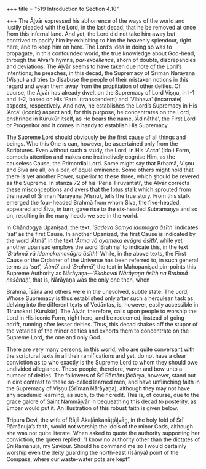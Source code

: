 +++
title = "519 Introduction to Section 4.10"

+++
The Āḻvār expressed his abhorrence of the ways of the world and lustily pleaded with the Lord, in the last decad, that he be removed at once from this infernal land. And yet, the Lord did not take him away but contrived to pacify him by exhibiting to him the heavenly splendour, right here, and to keep him on here. The Lord’s idea in doing so was to propagate, in this confounded world, the true knowledge about God-head, through the Āḻvār’s hymns, *par-excellence*, shorn of doubts, discrepancies and deviations. The Āḻvār seems to have taken due note of the Lord’s intentions; he preaches, in this decad, the Supremacy of Śrīmān Nārāyaṇa (Viṣṇu) and tries to disabuse the people of their mistaken notions in this regard and wean them away from the propitiation of other deities. Of course, the Āḻvār has already dwelt on the Supremacy of Lord Viṣṇu, in I-1 and II-2, based on His ‘Para’ (transcendent) and ‘Vibhava’ (incarnate) aspects, respectively. And now, he establishes the Lord’s Supremacy in His ‘Arca’ (iconic) aspect and, for this purpose, he concentrates on the Lord, enshrined in Kurukūr itself, as He bears the name, ‘Ādinātha’, the First Lord or Progenitor and it comes in handy to establish His Supremacy.

The Supreme Lord should obviously be the first cause of all things and beings. Who this One is can, however, be ascertained only from the Scriptures. Even without such a study, the Lord, in His ‘*Arca*’ (Idol) Form, compels attention and makes one instinctively cognise Him, as the causeless Cause, the Primordial Lord. Some might say that Brhamā, Viṣṇu and Śiva are all, on a par, of equal eminence. Some others might hold that there is yet another Power, superior to these three, which should be revered as the Supreme. In stanza 72 of his ‘Peria Tiruvantāti’, the Āḻvār corrects these misconceptions and avers that the lotus stalk which sprouted from the navel of Śrīman Nārāyaṇa (Viṣṇu), tells the true story. From this stalk emerged the four-headed Brahmā from whom Śiva, the five-headed, appeared and Śiva, in turn, gave rise to the six-headed Subramaṇya and so on, resulting in the many heads we see in the world.

In Chāndogya Upaniṣad, the text, ‘*Sadeva Somya idamagra āsīth*’ indicates ‘sat’ as the first Cause. In another Upaniṣad, the first Cause is indicated by the word ‘Ātmā’, in the text ‘*Ātma vā ayameka evāgra āsīth*’, while yet another upaniṣad employs the word ‘Brahmā’ to indicate this, in the text ‘*Brahmā vā idamekamevāgra āsīth*!’ While, in the above texts, the First Cause or the Ordainer of the Universe has been referred to, in such general terms as ‘*sat*’, ‘*Ātmā*’ and ‘*Brahmā*’, the text in Mahopaniṣad pin-points this Supreme Authority as Nārāyaṇa—‘*Ekohavai Nārāyaṇa āsīth na Brahmā neśānaḥ*’, that is, Nārāyaṇa was the only one then, when

Brahma, Īśāna and others were in the unevolved, subtle state. The Lord, Whose Supremacy is thus established only after such a herculean task as delving into the different texts of Vedāntas, is, however, easily accessible in Tirunakari (Kurukūr). The Āḻvār, therefore, calls upon people to worship the Lord in His iconic Form, right here, and be redeemed, instead of going adrift, running after lesser deities. Thus, this decad shakes off the stupor of the votaries of the minor deities and exhorts them to concentrate on the Supreme Lord, the one and only God.

There are very many persons, in this world, who are quite conversant with the scriptural texts in all their ramifications and yet, do not have a clear conviction as to who exactly is the Supreme Lord to whom they should owe undivided allegiance. These people, therefore, waver and bow unto a number of deities. The followers of Śrī Rāmānujācārya, however, stand out in dire contrast to these so-called learned men, and have unflinching faith in the Supremacy of Viṣṇu (Śrīman Nārāyaṇa), although they may not have any academic learning, as such, to their credit. This is, of course, due to the grace galore of Saint Nammāḻvār in bequeathing this decad to posterity, as Empār would put it. An illustration of this robust faith is given below.

Tripura Devi, the wife of Rājā Akaḷāṅkanāṭṭāḻvāṉ, in the holy fold of Śrī Rāmānuja’s faith, would not worship the idols of the minor Gods, although she was not quite literate. When asked to quote the authority supporting her conviction, the queen replied: “I know no authority other than the dictates of Śrī Rāmānuja, my Saviour. Should he command me so I would certainly worship even the deity guarding the north-east (Īśānya) point of the Compass, where our waste-water pots are kept”.


